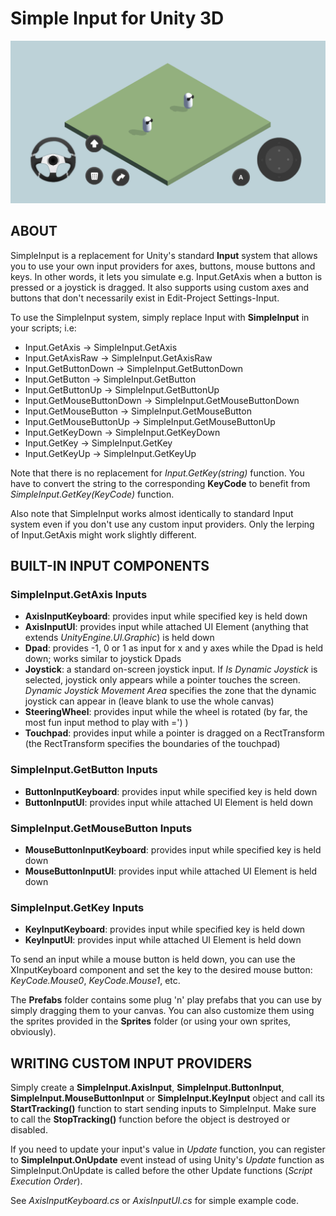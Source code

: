 # Simple Input for Unity 3D
![screenshot](screenshot.png)

## ABOUT

SimpleInput is a replacement for Unity's standard **Input** system that allows you to use your own input providers for axes, buttons, mouse buttons and keys. In other words, it lets you simulate e.g. Input.GetAxis when a button is pressed or a joystick is dragged. It also supports using custom axes and buttons that don't necessarily exist in Edit-Project Settings-Input.

To use the SimpleInput system, simply replace Input with **SimpleInput** in your scripts; i.e:

- Input.GetAxis -> SimpleInput.GetAxis
- Input.GetAxisRaw -> SimpleInput.GetAxisRaw
- Input.GetButtonDown -> SimpleInput.GetButtonDown
- Input.GetButton -> SimpleInput.GetButton
- Input.GetButtonUp -> SimpleInput.GetButtonUp
- Input.GetMouseButtonDown -> SimpleInput.GetMouseButtonDown
- Input.GetMouseButton -> SimpleInput.GetMouseButton
- Input.GetMouseButtonUp -> SimpleInput.GetMouseButtonUp
- Input.GetKeyDown -> SimpleInput.GetKeyDown
- Input.GetKey -> SimpleInput.GetKey
- Input.GetKeyUp -> SimpleInput.GetKeyUp

Note that there is no replacement for *Input.GetKey(string)* function. You have to convert the string to the corresponding **KeyCode** to benefit from *SimpleInput.GetKey(KeyCode)* function.

Also note that SimpleInput works almost identically to standard Input system even if you don't use any custom input providers. Only the lerping of Input.GetAxis might work slightly different.

## BUILT-IN INPUT COMPONENTS

### SimpleInput.GetAxis Inputs
- **AxisInputKeyboard**: provides input while specified key is held down
- **AxisInputUI**: provides input while attached UI Element (anything that extends *UnityEngine.UI.Graphic*) is held down
- **Dpad**: provides -1, 0 or 1 as input for x and y axes while the Dpad is held down; works similar to joystick Dpads
- **Joystick**: a standard on-screen joystick input. If *Is Dynamic Joystick* is selected, joystick only appears while a pointer touches the screen. *Dynamic Joystick Movement Area* specifies the zone that the dynamic joystick can appear in (leave blank to use the whole canvas)
- **SteeringWheel**: provides input while the wheel is rotated (by far, the most fun input method to play with =') )
- **Touchpad**: provides input while a pointer is dragged on a RectTransform (the RectTransform specifies the boundaries of the touchpad)

### SimpleInput.GetButton Inputs
- **ButtonInputKeyboard**: provides input while specified key is held down
- **ButtonInputUI**: provides input while attached UI Element is held down

### SimpleInput.GetMouseButton Inputs
- **MouseButtonInputKeyboard**: provides input while specified key is held down
- **MouseButtonInputUI**: provides input while attached UI Element is held down

### SimpleInput.GetKey Inputs
- **KeyInputKeyboard**: provides input while specified key is held down
- **KeyInputUI**: provides input while attached UI Element is held down

To send an input while a mouse button is held down, you can use the XInputKeyboard component and set the key to the desired mouse button: *KeyCode.Mouse0*, *KeyCode.Mouse1*, etc.

The **Prefabs** folder contains some plug 'n' play prefabs that you can use by simply dragging them to your canvas. You can also customize them using the sprites provided in the **Sprites** folder (or using your own sprites, obviously).

## WRITING CUSTOM INPUT PROVIDERS

Simply create a **SimpleInput.AxisInput**, **SimpleInput.ButtonInput**, **SimpleInput.MouseButtonInput** or **SimpleInput.KeyInput** object and call its **StartTracking()** function to start sending inputs to SimpleInput. Make sure to call the **StopTracking()** function before the object is destroyed or disabled.

If you need to update your input's value in *Update* function, you can register to **SimpleInput.OnUpdate** event instead of using Unity's *Update* function as SimpleInput.OnUpdate is called before the other Update functions (*Script Execution Order*).

See *AxisInputKeyboard.cs* or *AxisInputUI.cs* for simple example code.

